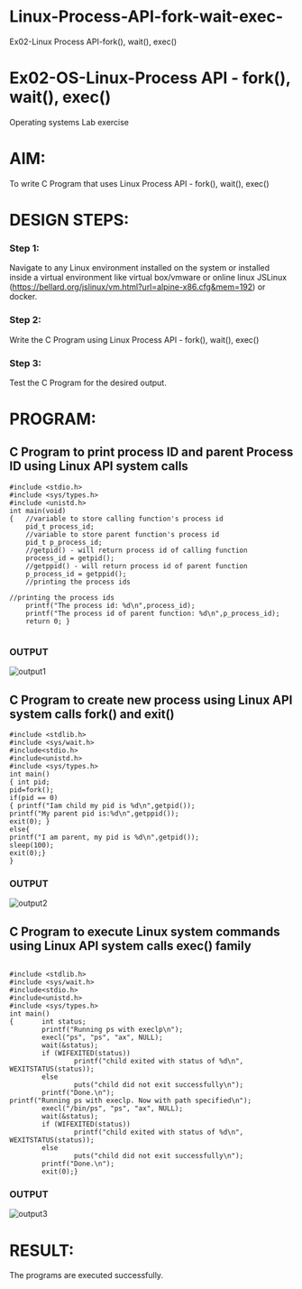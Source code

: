 # Linux-Process-API-fork-wait-exec-
Ex02-Linux Process API-fork(), wait(), exec()
# Ex02-OS-Linux-Process API - fork(), wait(), exec()
Operating systems Lab exercise


# AIM:
To write C Program that uses Linux Process API - fork(), wait(), exec()

# DESIGN STEPS:

### Step 1:

Navigate to any Linux environment installed on the system or installed inside a virtual environment like virtual box/vmware or online linux JSLinux (https://bellard.org/jslinux/vm.html?url=alpine-x86.cfg&mem=192) or docker.

### Step 2:

Write the C Program using Linux Process API - fork(), wait(), exec()

### Step 3:

Test the C Program for the desired output. 

# PROGRAM:

## C Program to print process ID and parent Process ID using Linux API system calls

```
#include <stdio.h>
#include <sys/types.h>
#include <unistd.h>
int main(void)
{	//variable to store calling function's process id
	pid_t process_id;
	//variable to store parent function's process id
	pid_t p_process_id;
	//getpid() - will return process id of calling function
	process_id = getpid();
	//getppid() - will return process id of parent function
	p_process_id = getppid();
	//printing the process ids

//printing the process ids
	printf("The process id: %d\n",process_id);
	printf("The process id of parent function: %d\n",p_process_id);
	return 0; }


```

### OUTPUT

![output1](https://github.com/priyadharshini225/Linux-Process-API-fork-wait-exec/assets/138849213/ab3d6aec-d212-4b7c-96e0-c9cf08b0aaa0)













## C Program to create new process using Linux API system calls fork() and exit()

```
#include <stdlib.h>
#include <sys/wait.h>
#include<stdio.h>
#include<unistd.h>
#include <sys/types.h>
int main()
{ int pid; 
pid=fork(); 
if(pid == 0) 
{ printf("Iam child my pid is %d\n",getpid()); 
printf("My parent pid is:%d\n",getppid()); 
exit(0); } 
else{ 
printf("I am parent, my pid is %d\n",getpid()); 
sleep(100); 
exit(0);} 
}

```











### OUTPUT

![output2](https://github.com/priyadharshini225/Linux-Process-API-fork-wait-exec/assets/138849213/dd7b54da-1864-4e45-b6cb-5eb0a10b3154)







## C Program to execute Linux system commands using Linux API system calls exec() family




```

#include <stdlib.h>
#include <sys/wait.h>
#include<stdio.h>
#include<unistd.h>
#include <sys/types.h>
int main()
{       int status;
        printf("Running ps with execlp\n");
        execl("ps", "ps", "ax", NULL);
        wait(&status);
        if (WIFEXITED(status))
                printf("child exited with status of %d\n", WEXITSTATUS(status));
        else
                puts("child did not exit successfully\n");
        printf("Done.\n");
printf("Running ps with execlp. Now with path specified\n");
        execl("/bin/ps", "ps", "ax", NULL);
        wait(&status);
        if (WIFEXITED(status))
                printf("child exited with status of %d\n", WEXITSTATUS(status));
        else
                puts("child did not exit successfully\n");
        printf("Done.\n");
        exit(0);}

```





















### OUTPUT

![output3](https://github.com/priyadharshini225/Linux-Process-API-fork-wait-exec/assets/138849213/92a1ec7b-ddd7-4ce8-9dd9-371c78dc87c4)
















# RESULT:
The programs are executed successfully.
